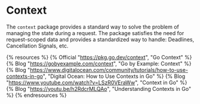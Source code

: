 # Context

The `context` package provides a standard way to solve the problem of managing the state during a request. The package satisfies the need for request-scoped data and provides a standardized way to handle: Deadlines, Cancellation Signals, etc.

{% resources %}
  {% Official "https://pkg.go.dev/context", "Go Context" %}
  {% Blog "https://gobyexample.com/context", "Go by Example: Context" %}
  {% Blog "https://www.digitalocean.com/community/tutorials/how-to-use-contexts-in-go", "Digital Ocean: How to Use Contexts in Go" %}
  {% Blog "https://www.youtube.com/watch?v=LSzR0VEraWw", "Context in Go" %}
  {% Blog "https://youtu.be/h2RdcrMLQAo", "Understanding Contexts in Go" %}
{% endresources %}
